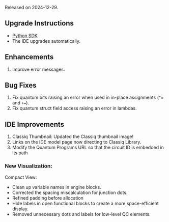 Released on 2024-12-29.

## Upgrade Instructions

-   [Python SDK](../classiq_101/registration_installations.md/#platform-version-updates)
-   The IDE upgrades automatically.

## Enhancements

1. Improve error messages.

## Bug Fixes

1. Fix quantum bits raising an error when used in in-place assignments
   (`^=` and `+=`).
2. Fix quantum struct field access raising an error in lambdas.

## IDE Improvements

1. Classiq Thumbnail: Updated the Classiq thumbnail image!
2. Links on the IDE model page now directing to Classiq Library.
3. Modify the Quantum Programs URL so that the circuit ID is embedded in its path

### New Visualization:

Compact View:

-   Clean up variable names in engine blocks.
-   Corrected the spacing miscalculation for junction dots.
-   Refined padding before allocation
-   Hide labels in open functional blocks to create a more space-efficient
    display.
-   Removed unnecessary dots and labels for low-level QC elements.
